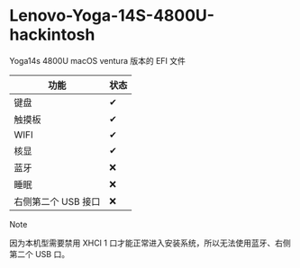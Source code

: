 # Lenovo-Yoga-14S-4800U-hackintosh

Yoga14s 4800U macOS ventura 版本的 EFI 文件

|功能 | 状态|
|----|-----|
|键盘|✔|
|触摸板|✔|
|WIFI|✔|
|核显|✔|
|蓝牙|❌|
|睡眠|❌|
|右侧第二个 USB 接口|❌|

> [!NOTE]
> 因为本机型需要禁用 XHCI 1 口才能正常进入安装系统，所以无法使用蓝牙、右侧第二个 USB 口。
